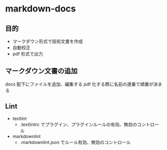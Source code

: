 # markdown-docs

## 目的

- マークダウン形式で技術文書を作成
- 自動校正
- pdf 形式で出力

## マークダウン文書の追加

docs 配下にファイルを追加、編集する
pdf 化する際に名前の連番で順番が決まる

## Lint

- textlint
  - .textlintrc でプラグイン、プラグインルールの有効、無効のコントロール
- markdownlint
  - .markdownlint.json でルール有効、無効のコントロール

